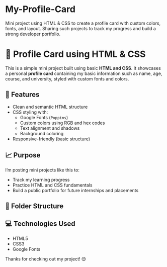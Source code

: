 # My-Profile-Card
Mini project using HTML &amp; CSS to create a profile card with custom colors, fonts, and layout. Sharing such projects to track my progress and build a strong developer portfolio.
# 🧾 Profile Card using HTML & CSS

This is a simple mini project built using basic **HTML and CSS**. It showcases a personal **profile card** containing my basic information such as name, age, course, and university, styled with custom fonts and colors.

## 🔧 Features

- Clean and semantic HTML structure  
- CSS styling with:
  - Google Fonts (`Poppins`)
  - Custom colors using RGB and hex codes
  - Text alignment and shadows
  - Background coloring
- Responsive-friendly (basic structure)

## 📈 Purpose

I’m posting mini projects like this to:

- Track my learning progress
- Practice HTML and CSS fundamentals
- Build a public portfolio for future internships and placements

## 📁 Folder Structure

 
## 💻 Technologies Used

- HTML5  
- CSS3  
- Google Fonts


Thanks for checking out my project! 😊
